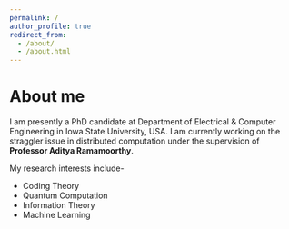 ```yaml
---
permalink: /
author_profile: true
redirect_from: 
  - /about/
  - /about.html
---
```


About me
======
I am presently a PhD candidate at Department of Electrical & Computer Engineering in Iowa State University, USA. I am currently working on the straggler issue in distributed computation under the supervision of **Professor Aditya Ramamoorthy**. 

My research interests include-
  * Coding Theory
  * Quantum Computation 
  * Information Theory 
  * Machine Learning

